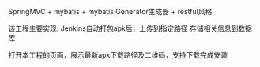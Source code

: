 SpringMVC + mybatis + mybatis Generator生成器 + restful风格

该工程主要实现:
Jenkins自动打包apk后，上传到指定路径
存储相关信息到数据库

打开本工程的页面，展示最新apk下载路径及二维码，支持下载完成安装